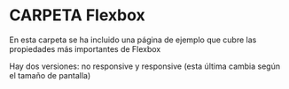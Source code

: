 # CARPETA Flexbox
En esta carpeta se ha incluido una página de ejemplo que cubre las propiedades más importantes de Flexbox

Hay dos versiones: no responsive y responsive (esta última cambia según el tamaño de pantalla)
